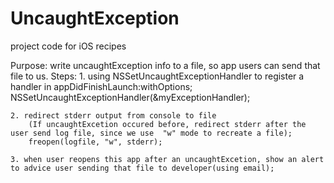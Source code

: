 UncaughtException
=================

project code for iOS recipes

Purpose: write uncaughtException info to a file, so app users can send that file to us.
Steps:
    1. using NSSetUncaughtExceptionHandler to register a handler in appDidFinishLaunch:withOptions;
        NSSetUncaughtExceptionHandler(&myExceptionHandler);
        
    2. redirect stderr output from console to file
        (If uncaughtExcetion occured before, redirect stderr after the user send log file, since we use  "w" mode to recreate a file);
        freopen(logfile, "w", stderr);
        
    3. when user reopens this app after an uncaughtExcetion, show an alert to advice user sending that file to developer(using email);
    
    
